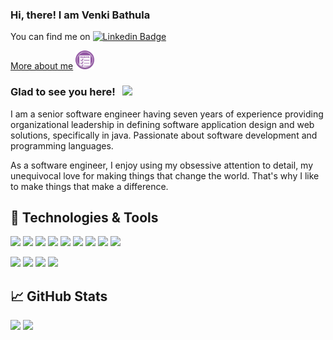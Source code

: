 ### Hi, there! I am Venki Bathula

You can find me on [![Linkedin Badge](https://img.shields.io/badge/-LinkedIn-0e76a8?style=flat-square&logo=Linkedin&logoColor=white)](https://www.linkedin.com/in/venki-bathula/)

[More about me](https://gateway.ipfs.io/ipfs/QmWQd6c3Rm2b4UVpk3pZpgB6CWZb1BGd7m3SSc4Xr1s6bn)  <img src="https://raw.githubusercontent.com/venkibathula/venkibathula/master/wr-resumes-logo.png" width="30px">

### Glad to see you here! &nbsp; ![](https://visitor-badge.glitch.me/badge?page_id=venkibathula)

I am a senior software engineer having seven years of experience providing organizational leadership in defining software application design and web solutions, specifically in
java. Passionate about software development and programming languages.

As a software engineer, I enjoy using my obsessive attention to detail, my unequivocal love for making things that change the world. That's why I like to make things that make a difference.

## 🔧 Technologies & Tools

![](https://img.shields.io/badge/Code-Java-informational?style=flat&logo=java&logoColor=white&color=2bbc8a)
![](https://img.shields.io/badge/Code-Spring-informational?style=flat&logo=spring&logoColor=white&color=2bbc8a)
![](https://img.shields.io/badge/Tools-PostgreSQL-informational?style=flat&logo=postgresql&logoColor=white&color=2bbc8a)
![](https://img.shields.io/badge/Tools-Neo4j-informational?style=flat&logo=neo4j&logoColor=white&color=2bbc8a)
![](https://img.shields.io/badge/Code-Kafka-informational?style=flat&logo=kafka&logoColor=white&color=2bbc8a)
![](https://img.shields.io/badge/OS-Linux-informational?style=flat&logo=linux&logoColor=white&color=2bbc8a)
![](https://img.shields.io/badge/Tools-Docker-informational?style=flat&logo=docker&logoColor=white&color=2bbc8a)
![](https://img.shields.io/badge/Tools-Kubernetes-informational?style=flat&logo=kubernetes&logoColor=white&color=2bbc8a)
![](https://img.shields.io/badge/Agile-SAFe5-informational?style=flat&logo=agile&logoColor=white&color=2bbc8a)

![](https://img.shields.io/badge/Technology-Blockchain-informational?style=flat&logo=blockchain&logoColor=white&color=2bbc8a)
![](https://img.shields.io/badge/Code-Solidity-informational?style=flat&logo=solidity&logoColor=white&color=2bbc8a)
![](https://img.shields.io/badge/Code-Ethereum-informational?style=flat&logo=ethereum&logoColor=white&color=2bbc8a)
![](https://img.shields.io/badge/Code-IPFS-informational?style=flat&logo=ipfs&logoColor=white&color=2bbc8a)


## &#x1f4c8; GitHub Stats
<p>
  <img height="180em" src="https://github-readme-stats.vercel.app/api?username=venkibathula&show_icons=true&hide_border=true&&count_private=true&include_all_commits=true" />
  <img height="180em" src="https://github-readme-stats.vercel.app/api/top-langs/?username=venkibathula&exclude_repo=KNN-Image-Classification&show_icons=true&hide_border=true&layout=compact&langs_count=8"/>
</p>



